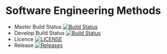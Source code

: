 # Software Engineering Methods

- Master Build Status [![Build Status](https://travis-ci.org/Zakhand/sem.svg?branch=master)](https://travis-ci.org/Zakhand/sem)
- Develop Build Status [![Build Status](https://travis-ci.org/Zakhand/sem.svg?branch=develop)](https://travis-ci.org/Zakhand/sem)
- Licence [![LICENSE](https://img.shields.io/github/license/Zakhand/sem.svg?style=flat-square)](https://github.com/Zakhand/sem/blob/master/LICENSE)
- Release [![Releases](https://img.shields.io/github/release/Zakhand/sem/all.svg?style=flat-square)](https://github.com/Zakhand/sem/releases)
